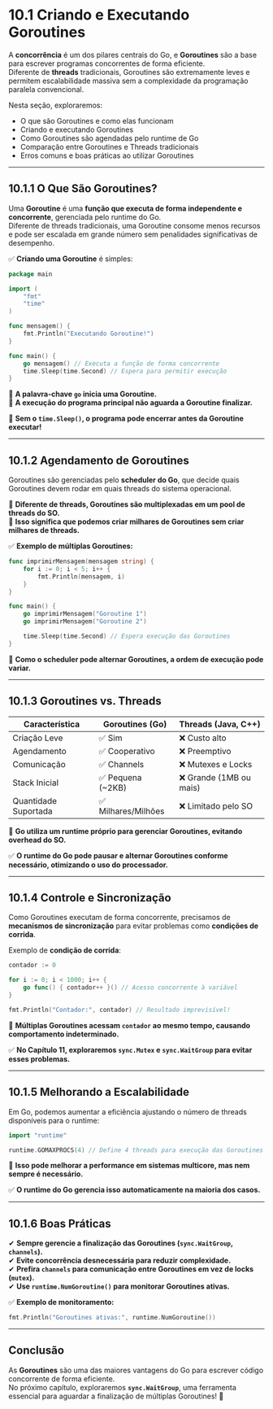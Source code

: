 # **10.1 Criando e Executando Goroutines**

A **concorrência** é um dos pilares centrais do Go, e **Goroutines** são a base para escrever programas concorrentes de forma eficiente.  
Diferente de **threads** tradicionais, Goroutines são extremamente leves e permitem escalabilidade massiva sem a complexidade da programação paralela convencional.

Nesta seção, exploraremos:

- O que são Goroutines e como elas funcionam
- Criando e executando Goroutines
- Como Goroutines são agendadas pelo runtime de Go
- Comparação entre Goroutines e Threads tradicionais
- Erros comuns e boas práticas ao utilizar Goroutines

---

## **10.1.1 O Que São Goroutines?**

Uma **Goroutine** é uma **função que executa de forma independente e concorrente**, gerenciada pelo runtime do Go.  
Diferente de threads tradicionais, uma Goroutine consome menos recursos e pode ser escalada em grande número sem penalidades significativas de desempenho.

✅ **Criando uma Goroutine** é simples:

```go
package main

import (
    "fmt"
    "time"
)

func mensagem() {
    fmt.Println("Executando Goroutine!")
}

func main() {
    go mensagem() // Executa a função de forma concorrente
    time.Sleep(time.Second) // Espera para permitir execução
}
```

📌 **A palavra-chave `go` inicia uma Goroutine.**  
📌 **A execução do programa principal não aguarda a Goroutine finalizar.**  

🔎 **Sem o `time.Sleep()`, o programa pode encerrar antes da Goroutine executar!**

---

## **10.1.2 Agendamento de Goroutines**

Goroutines são gerenciadas pelo **scheduler do Go**, que decide quais Goroutines devem rodar em quais threads do sistema operacional.

📌 **Diferente de threads, Goroutines são multiplexadas em um pool de threads do SO.**  
📌 **Isso significa que podemos criar milhares de Goroutines sem criar milhares de threads.**

✅ **Exemplo de múltiplas Goroutines:**

```go
func imprimirMensagem(mensagem string) {
    for i := 0; i < 5; i++ {
        fmt.Println(mensagem, i)
    }
}

func main() {
    go imprimirMensagem("Goroutine 1")
    go imprimirMensagem("Goroutine 2")

    time.Sleep(time.Second) // Espera execução das Goroutines
}
```

🔎 **Como o scheduler pode alternar Goroutines, a ordem de execução pode variar.**

---

## **10.1.3 Goroutines vs. Threads**

| Característica | Goroutines (Go) | Threads (Java, C++) |
|---------------|----------------|---------------------|
| Criação Leve  | ✅ Sim | ❌ Custo alto |
| Agendamento   | ✅ Cooperativo | ❌ Preemptivo |
| Comunicação   | ✅ Channels | ❌ Mutexes e Locks |
| Stack Inicial | ✅ Pequena (~2KB) | ❌ Grande (1MB ou mais) |
| Quantidade Suportada | ✅ Milhares/Milhões | ❌ Limitado pelo SO |

📌 **Go utiliza um runtime próprio para gerenciar Goroutines, evitando overhead do SO.**

✅ **O runtime do Go pode pausar e alternar Goroutines conforme necessário, otimizando o uso do processador.**

---

## **10.1.4 Controle e Sincronização**

Como Goroutines executam de forma concorrente, precisamos de **mecanismos de sincronização** para evitar problemas como **condições de corrida**.

Exemplo de **condição de corrida**:

```go
contador := 0

for i := 0; i < 1000; i++ {
    go func() { contador++ }() // Acesso concorrente à variável
}

fmt.Println("Contador:", contador) // Resultado imprevisível!
```

📌 **Múltiplas Goroutines acessam `contador` ao mesmo tempo, causando comportamento indeterminado.**

✅ **No Capítulo 11, exploraremos `sync.Mutex` e `sync.WaitGroup` para evitar esses problemas.**

---

## **10.1.5 Melhorando a Escalabilidade**

Em Go, podemos aumentar a eficiência ajustando o número de threads disponíveis para o runtime:

```go
import "runtime"

runtime.GOMAXPROCS(4) // Define 4 threads para execução das Goroutines
```

📌 **Isso pode melhorar a performance em sistemas multicore, mas nem sempre é necessário.**

✅ **O runtime do Go gerencia isso automaticamente na maioria dos casos.**

---

## **10.1.6 Boas Práticas**

✔ **Sempre gerencie a finalização das Goroutines (`sync.WaitGroup`, `channels`).**  
✔ **Evite concorrência desnecessária para reduzir complexidade.**  
✔ **Prefira `channels` para comunicação entre Goroutines em vez de locks (`mutex`).**  
✔ **Use `runtime.NumGoroutine()` para monitorar Goroutines ativas.**  

✅ **Exemplo de monitoramento:**

```go
fmt.Println("Goroutines ativas:", runtime.NumGoroutine())
```

---

## **Conclusão**

As **Goroutines** são uma das maiores vantagens do Go para escrever código concorrente de forma eficiente.  
No próximo capítulo, exploraremos **`sync.WaitGroup`**, uma ferramenta essencial para aguardar a finalização de múltiplas Goroutines! 🚀
